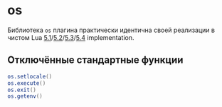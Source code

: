 # os
Библиотека ``os`` плагина практически идентична своей реализации в чистом Lua [5.1](https://www.lua.org/manual/5.1/manual.html#5.8)/[5.2](https://www.lua.org/manual/5.2/manual.html#6.9)/[5.3](https://www.lua.org/manual/5.3/manual.html#6.9)/[5.4](https://www.lua.org/manual/5.4/manual.html#6.9) implementation.

## Отключённые стандартные функции

```lua
os.setlocale()
os.execute()
os.exit()
os.getenv()
```
